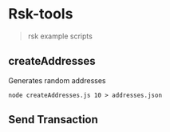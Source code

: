 # Rsk-tools
> rsk example scripts

## createAddresses
Generates random addresses

```
node createAddresses.js 10 > addresses.json
```

## Send Transaction


